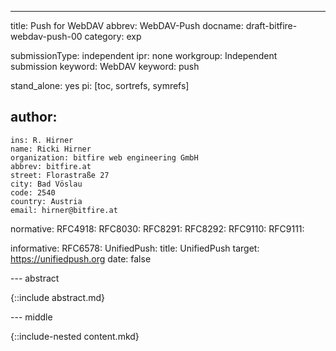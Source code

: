 ---
title: Push for WebDAV
abbrev: WebDAV-Push
docname: draft-bitfire-webdav-push-00
category: exp

submissionType: independent
ipr: none
workgroup: Independent submission
keyword: WebDAV
keyword: push

stand_alone: yes
pi: [toc, sortrefs, symrefs]

author:
 -
    ins: R. Hirner
    name: Ricki Hirner
    organization: bitfire web engineering GmbH
    abbrev: bitfire.at
    street: Florastraße 27
    city: Bad Vöslau
    code: 2540
    country: Austria
    email: hirner@bitfire.at

normative:
  RFC4918:
  RFC8030:
  RFC8291:
  RFC8292:
  RFC9110:
  RFC9111:

informative:
  RFC6578:
  UnifiedPush:
    title: UnifiedPush
    target: https://unifiedpush.org
    date: false


--- abstract

{::include abstract.md}


--- middle

{::include-nested content.mkd}
